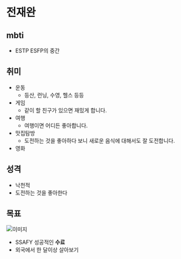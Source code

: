 # 전재완

## mbti

- ESTP   ESFP의 중간
## 취미
- 운동
    - 등산, 런닝, 수영, 헬스 등등
- 게임
    - 같이 할 친구가 있으면 재밌게 합니다.
- 여행
    - 여행이면 어디든 좋아합니다.
- 맛집탐방
    - 도전하는 것을 좋아하다 보니 새로운 음식에 대해서도 잘 도전합니다.
- 영화

## 성격
- 낙천적
- 도전하는 것을 좋아한다

## 목표

![이미지](https://images.velog.io/images/ccmmss98/post/4de24da3-70a1-4a57-8df8-7d8bd8ef2b70/saffy.png)
- SSAFY 성공적인 **수료** 
- 외국에서 한 달이상 살아보기